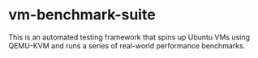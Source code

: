 # vm-benchmark-suite
This is an automated testing framework that spins up Ubuntu VMs using QEMU-KVM and runs a series of real-world performance benchmarks.
